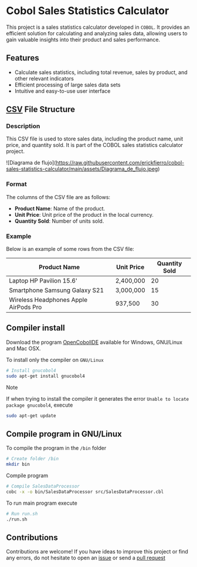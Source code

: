 # Cobol Sales Statistics Calculator

This project is a sales statistics calculator developed in `COBOL`. It provides an efficient solution for calculating and analyzing sales data, allowing users to gain valuable insights into their product and sales performance.

## Features

- Calculate sales statistics, including total revenue, sales by product, and other relevant indicators
- Efficient processing of large sales data sets
- Intuitive and easy-to-use user interface

## [CSV](https://github.com/erickfierro/cobol-sales-statistics-calculator/blob/main/data.csv) File Structure

### Description
This CSV file is used to store sales data, including the product name, unit price, and quantity sold. It is part of the COBOL sales statistics calculator project.

<span>![</span><span>Diagrama de flujo</span><span>]</span><span>(</span><span>https://raw.githubusercontent.com/erickfierro/cobol-sales-statistics-calculator/main/assets/Diagrama_de_flujo.jpeg<span><span>)</span>

### Format

The columns of the CSV file are as follows:
- **Product Name**: Name of the product.
- **Unit Price**: Unit price of the product in the local currency.
- **Quantity Sold**: Number of units sold.

### Example

Below is an example of some rows from the CSV file:

| Product Name                                 | Unit Price | Quantity Sold |
|----------------------------------------------|------------|---------------|
| Laptop HP Pavilion 15.6'                     | 2,400,000  | 20            |
| Smartphone Samsung Galaxy S21                | 3,000,000  | 15            |
| Wireless Headphones Apple AirPods Pro        | 937,500    | 30            |

## Compiler install

Download the program [OpenCobolIDE](https://launchpad.net/cobcide/+download) available for Windows, GNU/Linux and Mac OSX.

To install only the compiler on `GNU/Linux`

```bash
# Install gnucobol4
sudo apt-get install gnucobol4
```

> [!NOTE]
> If when trying to install the compiler it generates the error `Unable to locate package gnucobol4`, execute
> ```bash
> sudo apt-get update
> ```

## Compile program in GNU/Linux

To compile the program in the `/bin` folder

```bash
# Create folder /bin
mkdir bin
```

Compile program

```bash
# Compile SalesDataProcessor
cobc -x -o bin/SalesDataProcessor src/SalesDataProcessor.cbl
```

To run main program execute

```bash
# Run run.sh
./run.sh
```
## Contributions

Contributions are welcome! If you have ideas to improve this project or find any errors, do not hesitate to open an [issue](https://github.com/erickfierro/cobol-sales-statistics-calculator/issues) or send a [pull request](https://github.com/erickfierro/cobol-sales-statistics-calculator/pulls)
